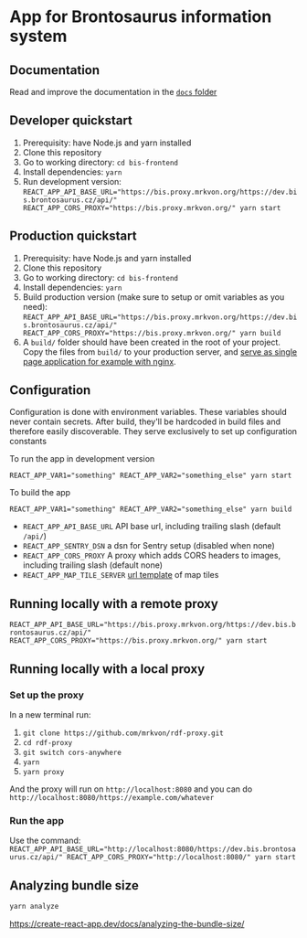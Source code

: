 # App for Brontosaurus information system

## Documentation

Read and improve the documentation in the [`docs` folder](docs)

## Developer quickstart

1. Prerequisity: have Node.js and yarn installed
1. Clone this repository
1. Go to working directory: `cd bis-frontend`
1. Install dependencies: `yarn`
1. Run development version: `REACT_APP_API_BASE_URL="https://bis.proxy.mrkvon.org/https://dev.bis.brontosaurus.cz/api/" REACT_APP_CORS_PROXY="https://bis.proxy.mrkvon.org/" yarn start`

## Production quickstart

1. Prerequisity: have Node.js and yarn installed
1. Clone this repository
1. Go to working directory: `cd bis-frontend`
1. Install dependencies: `yarn`
1. Build production version (make sure to setup or omit variables as you need): `REACT_APP_API_BASE_URL="https://bis.proxy.mrkvon.org/https://dev.bis.brontosaurus.cz/api/" REACT_APP_CORS_PROXY="https://bis.proxy.mrkvon.org/" yarn build`
1. A `build/` folder should have been created in the root of your project. Copy the files from `build/` to your production server, and [serve as single page application for example with nginx](https://gist.github.com/huangzhuolin/24f73163e3670b1cd327f2b357fd456a).

## Configuration

Configuration is done with environment variables. These variables should never contain secrets. After build, they'll be hardcoded in build files and therefore easily discoverable. They serve exclusively to set up configuration constants

To run the app in development version

```
REACT_APP_VAR1="something" REACT_APP_VAR2="something_else" yarn start
```

To build the app

```
REACT_APP_VAR1="something" REACT_APP_VAR2="something_else" yarn build
```

- `REACT_APP_API_BASE_URL` API base url, including trailing slash (default `/api/`)
- `REACT_APP_SENTRY_DSN` a dsn for Sentry setup (disabled when none)
- `REACT_APP_CORS_PROXY` A proxy which adds CORS headers to images, including trailing slash (default none)
- `REACT_APP_MAP_TILE_SERVER` [url template](https://leafletjs.com/reference.html#tilelayer-url-template) of map tiles

## Running locally with a remote proxy

`REACT_APP_API_BASE_URL="https://bis.proxy.mrkvon.org/https://dev.bis.brontosaurus.cz/api/" REACT_APP_CORS_PROXY="https://bis.proxy.mrkvon.org/" yarn start`

## Running locally with a local proxy

### Set up the proxy

In a new terminal run:

1. `git clone https://github.com/mrkvon/rdf-proxy.git`
1. `cd rdf-proxy`
1. `git switch cors-anywhere`
1. `yarn`
1. `yarn proxy`

And the proxy will run on `http://localhost:8080` and you can do `http://localhost:8080/https://example.com/whatever`

### Run the app

Use the command: `REACT_APP_API_BASE_URL="http://localhost:8080/https://dev.bis.brontosaurus.cz/api/" REACT_APP_CORS_PROXY="http://localhost:8080/" yarn start`

## Analyzing bundle size

```sh
yarn analyze
```

https://create-react-app.dev/docs/analyzing-the-bundle-size/
